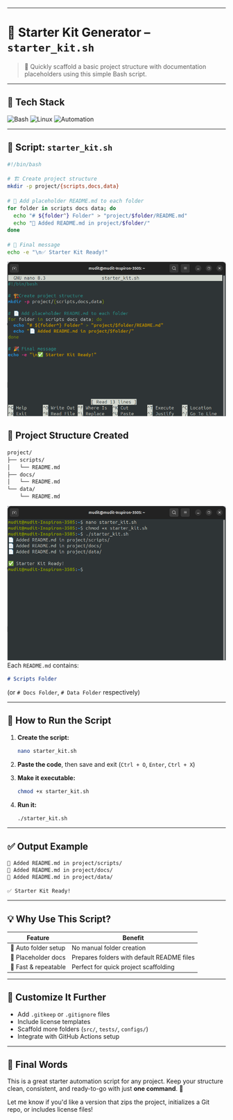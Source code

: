 

---

# 🧰 Starter Kit Generator – `starter_kit.sh`

> 🎯 Quickly scaffold a basic project structure with documentation placeholders using this simple Bash script.

---

## 🔖 Tech Stack

![Bash](https://img.shields.io/badge/Bash-Scripting-121011?style=for-the-badge\&logo=gnu-bash\&logoColor=white)
![Linux](https://img.shields.io/badge/Linux-CLI-FCC624?style=for-the-badge\&logo=linux\&logoColor=black)
![Automation](https://img.shields.io/badge/Folder_Setup-Automated-00BFA6?style=for-the-badge)

---

## 📜 Script: `starter_kit.sh`

```bash
#!/bin/bash

# 🏗️ Create project structure
mkdir -p project/{scripts,docs,data}

# 📄 Add placeholder README.md to each folder
for folder in scripts docs data; do
  echo "# ${folder^} Folder" > "project/$folder/README.md"
  echo "📄 Added README.md in project/$folder/"
done

# 🎉 Final message
echo -e "\n✅ Starter Kit Ready!"
```


![screenshot of aw1](aw1.png)

## 📁 Project Structure Created

```bash
project/
├── scripts/
│   └── README.md
├── docs/
│   └── README.md
└── data/
    └── README.md
```
![screenshot of aw1_](aw1_.png)
Each `README.md` contains:

```markdown
# Scripts Folder
```

(or `# Docs Folder`, `# Data Folder` respectively)

---

## 🧪 How to Run the Script

1. **Create the script:**

   ```bash
   nano starter_kit.sh
   ```

2. **Paste the code**, then save and exit (`Ctrl + O`, `Enter`, `Ctrl + X`)

3. **Make it executable:**

   ```bash
   chmod +x starter_kit.sh
   ```

4. **Run it:**

   ```bash
   ./starter_kit.sh
   ```

---

## ✅ Output Example

```
📄 Added README.md in project/scripts/
📄 Added README.md in project/docs/
📄 Added README.md in project/data/

✅ Starter Kit Ready!
```

---

## 💡 Why Use This Script?

| Feature              | Benefit                                    |
| -------------------- | ------------------------------------------ |
| 📁 Auto folder setup | No manual folder creation                  |
| 📄 Placeholder docs  | Prepares folders with default README files |
| 🚀 Fast & repeatable | Perfect for quick project scaffolding      |

---

## 🧠 Customize It Further

* Add `.gitkeep` or `.gitignore` files
* Include license templates
* Scaffold more folders (`src/`, `tests/`, `configs/`)
* Integrate with GitHub Actions setup

---

## 🏁 Final Words

This is a great starter automation script for any project. Keep your structure clean, consistent, and ready-to-go with just **one command**. 🚀

Let me know if you'd like a version that zips the project, initializes a Git repo, or includes license files!
